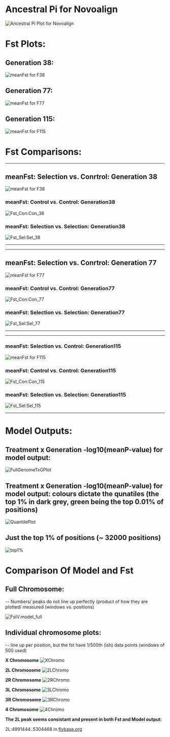 # Ancestral Pi for Novoalign

![Ancestral Pi Plot for Novoalign](https://github.com/PaulKnoops/episodicSequenceData/blob/master/Analysis_after_sync_2018_plots/Ancestral_Pi.png)

# Fst Plots:
## Generation 38:
![meanFst for F38](https://github.com/PaulKnoops/episodicSequenceData/blob/master/Analysis_after_sync_2018_plots/F38_meanFstPlot.png)

## Generation 77: 
![meanFst for F77](https://github.com/PaulKnoops/episodicSequenceData/blob/master/Analysis_after_sync_2018_plots/F77_meanFstPlot.png)

## Generation 115: 
![meanFst for F115](https://github.com/PaulKnoops/episodicSequenceData/blob/master/Analysis_after_sync_2018_plots/F115_meanFstPlot.png)


# Fst Comparisons: 
____________________________________________________
## meanFst: Selection vs. Conrtrol: Generation 38
![meanFst for F38](https://github.com/PaulKnoops/episodicSequenceData/blob/master/Analysis_after_sync_2018_plots/F38_meanFstPlot.png)

### meanFst: Control vs. Control: Generation38
![Fst_Con:Con_38](https://github.com/PaulKnoops/episodicSequenceData/blob/master/Analysis_after_sync_2018_plots/F38_Con:Con_Fst.png)

### meanFst: Selection vs. Selection: Generation38
![Fst_Sel:Sel_38](https://github.com/PaulKnoops/episodicSequenceData/blob/master/Analysis_after_sync_2018_plots/F38_Sel:Sel_Fst.png)
____________________________________________________

____________________________________________________

## meanFst: Selection vs. Conrtrol: Generation 77 
![meanFst for F77](https://github.com/PaulKnoops/episodicSequenceData/blob/master/Analysis_after_sync_2018_plots/F77_meanFstPlot.png)

### meanFst: Control vs. Control: Generation77
![Fst_Con:Con_77](https://github.com/PaulKnoops/episodicSequenceData/blob/master/Analysis_after_sync_2018_plots/F77_Con:Con_Fst.png)

### meanFst: Selection vs. Selection: Generation77
![Fst_Sel:Sel_77](https://github.com/PaulKnoops/episodicSequenceData/blob/master/Analysis_after_sync_2018_plots/F77_Sel:Sel_Fst.png)
____________________________________________________

___________________________________________________
### meanFst: Selection vs. Control: Generation115
![meanFst for F115](https://github.com/PaulKnoops/episodicSequenceData/blob/master/Analysis_after_sync_2018_plots/F115_meanFstPlot.png)

### meanFst: Control vs. Control: Generation115
![Fst_Con:Con_115](https://github.com/PaulKnoops/episodicSequenceData/blob/master/Analysis_after_sync_2018_plots/F115_Control:Control_FST.png)
### meanFst: Selection vs. Selection: Generation115
![Fst_Sel:Sel_115](https://github.com/PaulKnoops/episodicSequenceData/blob/master/Analysis_after_sync_2018_plots/F115_Selection:Selection_FST.png)
____________________________________________________





# Model Outputs:

## Treatment x Generation -log10(meanP-value) for model output: 
![FullGenomeTxGPlot](https://github.com/PaulKnoops/episodicSequenceData/blob/master/Analysis_after_sync_2018_plots/CHROMO_meanP.png)

## Treatment x Generation -log10(meanP-value) for model output: colours dictate the qunatiles (the top 1% in dark grey, green being the top 0.01% of positions)
![QuantilePlot](https://github.com/PaulKnoops/episodicSequenceData/blob/master/Analysis_after_sync_2018_plots/CHROMOs_Qunatiles_D1.png)

## Just the top 1% of positions (~ 32000 positions)
![top1%](https://github.com/PaulKnoops/episodicSequenceData/blob/master/Analysis_after_sync_2018_plots/model_top1percent.png)



# Comparison Of Model and Fst

## Full Chromosome:

 -- Numbers/ peaks do not line up perfectly (product of how they are plotted/ measured (windows vs. positions)
 
![FstV.model_full](https://github.com/PaulKnoops/episodicSequenceData/blob/master/Analysis_after_sync_2018_plots/log10p_fst_comboFUll.png)

## Individual chromosome plots:
  
  -- line up per position, but the fst have 1/500th (ish) data points (windows of 500 used)
 
**X Chromosome**
![XChromo](https://github.com/PaulKnoops/episodicSequenceData/blob/master/Analysis_after_sync_2018_plots/fst_pvalue_X.png)

**2L Chromosome**
![2LChromo](https://github.com/PaulKnoops/episodicSequenceData/blob/master/Analysis_after_sync_2018_plots/fst_pvalue_2L.png)

**2R Chromosome**
![2RChromo](https://github.com/PaulKnoops/episodicSequenceData/blob/master/Analysis_after_sync_2018_plots/fst_pvalue_2R.png)

**3L Chromosome**
![3LChromo](https://github.com/PaulKnoops/episodicSequenceData/blob/master/Analysis_after_sync_2018_plots/fst_pvalue_3L.png)

**3R Chromosome**
![3RChromo](https://github.com/PaulKnoops/episodicSequenceData/blob/master/Analysis_after_sync_2018_plots/fst_pvalue_3R.png)

**4 Chromosome**
![4Chromo](https://github.com/PaulKnoops/episodicSequenceData/blob/master/Analysis_after_sync_2018_plots/fst_pvalue_4.png)


**The 2L peak seems consistant and present in both Fst and Model output:**

2L:4991444..5304468 in [flybase.org](http://flybase.org/cgi-bin/gbrowse2/dmel/?id=8a57f1c89e508abfc4b4a39afdac905e&snapname=snap_-onDblclick&snapcode=bcfe8ef3c884aad6ffaaecd5b8d853e5&source=dmel)




